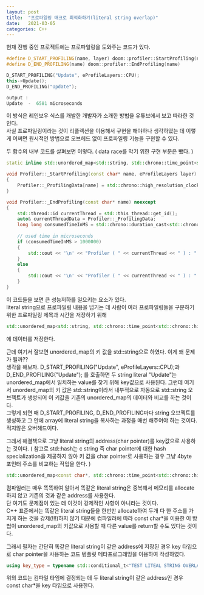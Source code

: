```yaml
---
layout: post
title:  "프로파일링 매크로 최적화하기(literal string overlap)"
date:   2021-03-05
categories: C++
---
```


현재 진행 중인 프로젝트에는 프로파일링을 도와주는 코드가 있다. 
```c++
#define D_START_PROFILING(name, layer) doom::profiler::StartProfiling(name, layer)
#define D_END_PROFILING(name) doom::profiler::EndProfiling(name)

D_START_PROFILING("Update", eProfileLayers::CPU);
this->Update();
D_END_PROFILING("Update");

output : 
Update  -  6581 microseconds
```
이 방식은 레인보우 식스를 개발한 개발자가 소개한 방법을 유튜브에서 보고 따라한 것인다.      
사실 프로파일링이라는 것이 리플렉션을 이용해서 구현을 해야하나 생각하였는 데 이렇게 어쩌면 원시적인 방법으로 오브헤드 없이 프로파일링 기능을 구현할 수 있다.       

두 함수의 내부 코드를 살펴보면 이렇다. ( data race를 막기 위한 구현 부분은 뺐다. )     
```c++
static inline std::unordered_map<std::string, std::chrono::time_point<std::chrono::high_resolution_clock>> _ProfilingData{};

void Profiler::_StartProfiling(const char* name, eProfileLayers layer) noexcept
{
    Profiler::_ProfilingData[name] = std::chrono::high_resolution_clock::now();
}

void Profiler::_EndProfiling(const char* name) noexcept
{
    std::thread::id currentThread = std::this_thread::get_id();
    auto& currentThreadData = Profiler::_ProfilingData;
    long long consumedTimeInMS = std::chrono::duration_cast<std::chrono::microseconds>(std::chrono::high_resolution_clock::now() - currentThreadData[name]).count();
	
    // used time in microseconds
    if (consumedTimeInMS > 1000000)
    {
        std::cout << '\n' << "Profiler ( " << currentThread << " ) : " << name << "  -  " << 0.000001 * consumedTimeInMS << " seconds  =  " << consumedTimeInMS << " microseconds" << std::endl;
    }
    else
    {
        std::cout << '\n' << "Profiler ( " << currentThread << " ) : " << name << "  -  " << consumedTimeInMS << " microseconds" << std::endl;
    }
}
```

이 코드들을 보면 큰 성능저하를 일으키는 요소가 있다.     
literal string으로 프로파일링 내용을 넘기는 데 사람이 여러 프로파일링들을 구분하기 위한 프로파일링 제목과 시간을 저장하기 위해  
```c++
std::unordered_map<std::string, std::chrono::time_point<std::chrono::high_resolution_clock>>
```
에 데이터를 저장한다.    

근데 여기서 잘보면 unordered_map의 키 값을 std::string으로 하였다. 이게 왜 문제가 될까??    
생각을 해보자. D_START_PROFILING("Update", eProfileLayers::CPU);과 D_END_PROFILING("Update"); 를 호출하면 두 string literal "Update"는 unordered_map에서 일치하는 value를 찾기 위해 key값으로 사용된다. 그런데 여기서 unorderd_map의 키 값은 std::string이라서 내부적으로 자동으로 std::string 오브젝트가 생성되어 이 키값을 기존의 unordered_map의 데이터와 비교를 하는 것이다.      
그렇게 되면 매 D_START_PROFILING, D_END_PROFILING마다 string 오브젝트를 생성하고 그 안에 array에 literal string을 복사하는 과정을 매번 해주어야 하는 것이다. 적지않은 오버헤드이다.    

그래서 해결책으로 그냥 literal string의 address(char pointer)를 key값으로 사용하는 것이다. ( 참고로 std::hash는 c string 즉 char pointer에 대한 hash specialization을 제공하지 않아 키 값을 char pointer로 사용하는 경우 그냥 4byte 포인터 주소를 비교하는 작업을 한다. )      
```c++
std::unordered_map<const char*, std::chrono::time_point<std::chrono::high_resolution_clock>> _ProfilingData{};
```     
컴파일러는 매우 똑똑하여 알아서 똑같은 literal string은 중복해서 메모리를 allocate하지 않고 기존의 것과 같은 address를 사용한다.     
단 여기도 문제점이 있는 데 이것이 강제적인 사항이 아니라는 것이다.      
C++ 표준에서는 똑같은 literal string들을 한번만 allocate하여 두개 다 한 주소를 가지게 하는 것을 강제(!!!)하지 않기 때문에 컴파일러에 따라 const char*을 이용한 이 방법이 unordered_map의 키값으로 사용할 때 다른 value를 return할 수도 있다는 것이다.      

그래서 필자는 간단히 똑같은 literal string이 같은 address에 저장된 경우 key 타입으로 char pointer을 사용하는 코드 템플릿 메타프로그래밍을 이용하여 작성하였다.    
```c++
using key_type = typename std::conditional_t<"TEST LITEAL STRING OVERLAP" == "TEST LITEAL STRING OVERLAP", const char*, std::string>;
```
위의 코드는 컴파일 타임에 결정되는 데 두 literal string이 같은 address인 경우 const char*을 key 타입으로 사용한다.    
